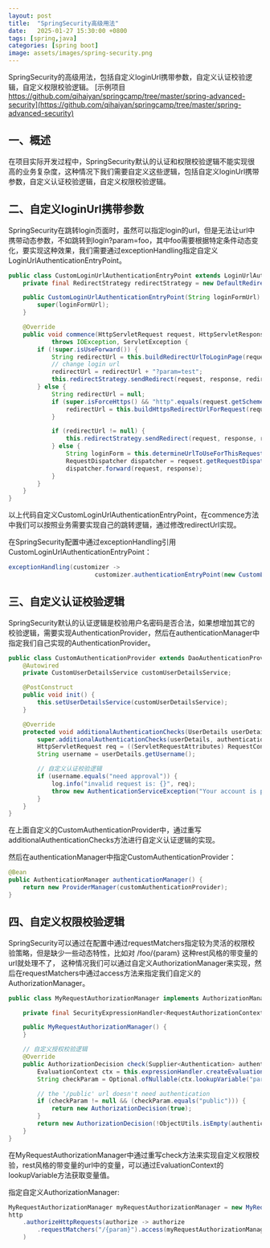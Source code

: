 ```yaml
---
layout: post
title:  "SpringSecurity高级用法"
date:   2025-01-27 15:30:00 +0800
tags: [spring,java]
categories: [spring boot]
image: assets/images/spring-security.png
---
```


SpringSecurity的高级用法，包括自定义loginUrl携带参数，自定义认证校验逻辑，自定义权限校验逻辑。 [示例项目 https://github.com/qihaiyan/springcamp/tree/master/spring-advanced-security](https://github.com/qihaiyan/springcamp/tree/master/spring-advanced-security)

## 一、概述

在项目实际开发过程中，SpringSecurity默认的认证和权限校验逻辑不能实现很高的业务复杂度，这种情况下我们需要自定义这些逻辑，包括自定义loginUrl携带参数，自定义认证校验逻辑，自定义权限校验逻辑。

## 二、自定义loginUrl携带参数

SpringSecurity在跳转login页面时，虽然可以指定login的url，但是无法让url中携带动态参数，不如跳转到login?param=foo，其中foo需要根据特定条件动态变化，要实现这种效果，我们需要通过exceptionHandling指定自定义LoginUrlAuthenticationEntryPoint。

``` java
public class CustomLoginUrlAuthenticationEntryPoint extends LoginUrlAuthenticationEntryPoint {
    private final RedirectStrategy redirectStrategy = new DefaultRedirectStrategy();

    public CustomLoginUrlAuthenticationEntryPoint(String loginFormUrl) {
        super(loginFormUrl);
    }

    @Override
    public void commence(HttpServletRequest request, HttpServletResponse response, AuthenticationException authException)
            throws IOException, ServletException {
        if (!super.isUseForward()) {
            String redirectUrl = this.buildRedirectUrlToLoginPage(request, response, authException);
            // change login url
            redirectUrl = redirectUrl + "?param=test";
            this.redirectStrategy.sendRedirect(request, response, redirectUrl);
        } else {
            String redirectUrl = null;
            if (super.isForceHttps() && "http".equals(request.getScheme())) {
                redirectUrl = this.buildHttpsRedirectUrlForRequest(request);
            }

            if (redirectUrl != null) {
                this.redirectStrategy.sendRedirect(request, response, redirectUrl);
            } else {
                String loginForm = this.determineUrlToUseForThisRequest(request, response, authException);
                RequestDispatcher dispatcher = request.getRequestDispatcher(loginForm);
                dispatcher.forward(request, response);
            }
        }
    }
}
```

以上代码自定义CustomLoginUrlAuthenticationEntryPoint，在commence方法中我们可以按照业务需要实现自己的跳转逻辑，通过修改redirectUrl实现。

在SpringSecurity配置中通过exceptionHandling引用CustomLoginUrlAuthenticationEntryPoint：

``` java
exceptionHandling(customizer ->
                        customizer.authenticationEntryPoint(new CustomLoginUrlAuthenticationEntryPoint("/login")))
```

## 三、自定义认证校验逻辑

SpringSecurity默认的认证逻辑是校验用户名密码是否合法，如果想增加其它的校验逻辑，需要实现AuthenticationProvider，然后在authenticationManager中指定我们自己实现的AuthenticationProvider。

```java
public class CustomAuthenticationProvider extends DaoAuthenticationProvider {
    @Autowired
    private CustomUserDetailsService customUserDetailsService;

    @PostConstruct
    public void init() {
        this.setUserDetailsService(customUserDetailsService);
    }

    @Override
    protected void additionalAuthenticationChecks(UserDetails userDetails, UsernamePasswordAuthenticationToken authentication) {
        super.additionalAuthenticationChecks(userDetails, authentication);
        HttpServletRequest req = ((ServletRequestAttributes) RequestContextHolder.getRequestAttributes()).getRequest();
        String username = userDetails.getUsername();

        // 自定义认证校验逻辑
        if (username.equals("need approval")) {
            log.info("invalid request is: {}", req);
            throw new AuthenticationServiceException("Your account is pending approval for access");
        }
    }
}
```

在上面自定义的CustomAuthenticationProvider中，通过重写additionalAuthenticationChecks方法进行自定义认证逻辑的实现。

然后在authenticationManager中指定CustomAuthenticationProvider：

``` java
@Bean
public AuthenticationManager authenticationManager() {
    return new ProviderManager(customAuthenticationProvider);
}
```

## 四、自定义权限校验逻辑

SpringSecurity可以通过在配置中通过requestMatchers指定较为灵活的权限校验策略，但是缺少一些动态特性，比如对 /foo/{param} 这种rest风格的带变量的url就处理不了，
这种情况我们可以通过自定义AuthorizationManager来实现，然后在requestMatchers中通过access方法来指定我们自定义的AuthorizationManager。

```java
public class MyRequestAuthorizationManager implements AuthorizationManager<RequestAuthorizationContext> {

    private final SecurityExpressionHandler<RequestAuthorizationContext> expressionHandler = new DefaultHttpSecurityExpressionHandler();

    public MyRequestAuthorizationManager() {
    }

    // 自定义授权校验逻辑
    @Override
    public AuthorizationDecision check(Supplier<Authentication> authentication, RequestAuthorizationContext context) {
        EvaluationContext ctx = this.expressionHandler.createEvaluationContext(authentication, context);
        String checkParam = Optional.ofNullable(ctx.lookupVariable("param")).map(String::valueOf).orElse(null);

        // the '/public' url doesn't need authentication
        if (checkParam != null && (checkParam.equals("public"))) {
            return new AuthorizationDecision(true);
        }
        return new AuthorizationDecision(!ObjectUtils.isEmpty(authentication.get().getCredentials()));
    }
}
```

在MyRequestAuthorizationManager中通过重写check方法来实现自定义权限校验，rest风格的带变量的url中的变量，可以通过EvaluationContext的lookupVariable方法获取变量值。

指定自定义AuthorizationManager:

```java
MyRequestAuthorizationManager myRequestAuthorizationManager = new MyRequestAuthorizationManager();
http
    .authorizeHttpRequests(authorize -> authorize
        .requestMatchers("/{param}").access(myRequestAuthorizationManager)
    )
```
